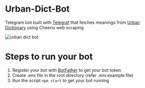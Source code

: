 # Urban-Dict-Bot
Telegram bot built with [Telegraf](https://telegrafjs.org/#/) that fetches meanings from [Urban Dictionary](https://www.urbandictionary.com/) using Cheerio web scraping

![urban dict bot](https://user-images.githubusercontent.com/106474125/223794116-c6c71b10-1116-48d6-beb2-d6393e7d7a77.gif)


# Steps to run your bot
1. Register your bot with [BotFather](https://t.me/BotFather) to get your bot token
2. Create .env file in the root directory (refer .env.example file)
3. Run the script ```npm start``` to get your bot running
